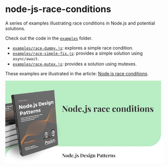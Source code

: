 # node-js-race-conditions

A series of examples illustrating race conditions in Node.js and potential solutions.

Check out the code in the [`examples`](./examples) folder.

 - [`examples/race-dummy.js`](./examples/race-dummy.js): explores a simple race condition.
 - [`examples/race-simple-fix.js`](./examples/race-simple-fix.js): provides a simple solution using `async/await`.
 - [`examples/race-mutex.js`](./examples/race-mutex.js): provides a solution using mutexes.

These examples are illustrated in the article: [Node.js race conditions](https://https://www.nodejsdesignpatterns.com/blog/node-js-race-conditions).

[![Node.js race coditions](./assets/node-js-race-conditions.jpg)](https://https://www.nodejsdesignpatterns.com/blog/node-js-race-conditions)

